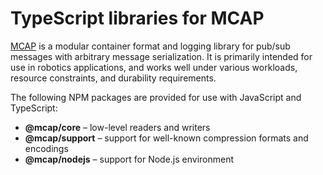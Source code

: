 # TypeScript libraries for MCAP

[MCAP](https://mcap.dev/) is a modular container format and logging library for pub/sub messages with arbitrary message serialization. It is primarily intended for use in robotics applications, and works well under various workloads, resource constraints, and durability requirements.

The following NPM packages are provided for use with JavaScript and TypeScript:

- **@mcap/core** – low-level readers and writers
- **@mcap/support** – support for well-known compression formats and encodings
- **@mcap/nodejs** – support for Node.js environment
